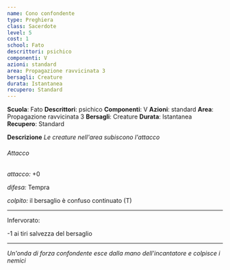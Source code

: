 ```yaml
---
name: Cono confondente
type: Preghiera
class: Sacerdote
level: 5
cost: 1
school: Fato
descrittori: psichico
componenti: V
azioni: standard
area: Propagazione ravvicinata 3
bersagli: Creature
durata: Istantanea
recupero: Standard
---
```

**Scuola**: Fato
**Descrittori**: psichico
**Componenti**: V
**Azioni**: standard
**Area**: Propagazione ravvicinata 3
**Bersagli**: Creature
**Durata**: Istantanea
**Recupero**: Standard

**Descrizione**
*Le creature nell'area subiscono l'attacco*

###### Attacco

*attacco:* +0

*difesa:* Tempra

*colpito:* il bersaglio è confuso continuato (T)

---

Infervorato:

-1 ai tiri salvezza del bersaglio

---

*Un'onda di forza confondente esce dalla mano dell'incantatore e colpisce i nemici*
